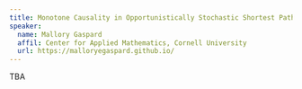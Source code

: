 ```yaml
---
title: Monotone Causality in Opportunistically Stochastic Shortest Path Problems
speaker:
  name: Mallory Gaspard
  affil: Center for Applied Mathematics, Cornell University
  url: https://malloryegaspard.github.io/
---
```


TBA

